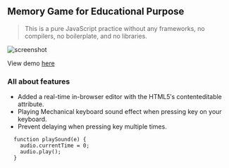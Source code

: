 ## Memory Game for Educational Purpose

> This is a pure JavaScript practice without any frameworks, no compilers, no boilerplate, and no libraries.

![screenshot](https://jaej09.github.io/memory-game/img/screenshot.png)

View demo [here](https://jaej09.github.io/memory-game/)

### All about features
- Added a real-time in-browser editor with the HTML5′s contenteditable attribute.
- Playing Mechanical keyboard sound effect when pressing key on your keyboard.
- Prevent delaying when pressing key multiple times.
```
  function playSound(e) {
    audio.currentTime = 0;
    audio.play();
  }
```
